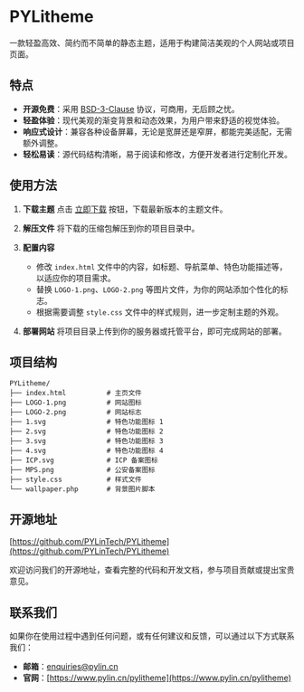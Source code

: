 # PYLitheme

一款轻盈高效、简约而不简单的静态主题，适用于构建简洁美观的个人网站或项目页面。

## 特点

- **开源免费**：采用 [BSD-3-Clause](https://opensource.org/license/BSD-3-clause) 协议，可商用，无后顾之忧。
- **轻盈体验**：现代美观的渐变背景和动态效果，为用户带来舒适的视觉体验。
- **响应式设计**：兼容各种设备屏幕，无论是宽屏还是窄屏，都能完美适配，无需额外调整。
- **轻松易读**：源代码结构清晰，易于阅读和修改，方便开发者进行定制化开发。

## 使用方法

1. **下载主题**
   点击 [立即下载](https://cdn.pylin.cn/files/PYLitheme/PYLitheme_Latest.zip) 按钮，下载最新版本的主题文件。

2. **解压文件**
   将下载的压缩包解压到你的项目目录中。

3. **配置内容**
   - 修改 `index.html` 文件中的内容，如标题、导航菜单、特色功能描述等，以适应你的项目需求。
   - 替换 `LOGO-1.png`、`LOGO-2.png` 等图片文件，为你的网站添加个性化的标志。
   - 根据需要调整 `style.css` 文件中的样式规则，进一步定制主题的外观。

4. **部署网站**
   将项目目录上传到你的服务器或托管平台，即可完成网站的部署。

## 项目结构

```
PYLitheme/
├── index.html          # 主页文件
├── LOGO-1.png          # 网站图标
├── LOGO-2.png          # 网站标志
├── 1.svg               # 特色功能图标 1
├── 2.svg               # 特色功能图标 2
├── 3.svg               # 特色功能图标 3
├── 4.svg               # 特色功能图标 4
├── ICP.svg             # ICP 备案图标
├── MPS.png             # 公安备案图标
├── style.css           # 样式文件
└── wallpaper.php       # 背景图片脚本
```

## 开源地址

[https://github.com/PYLinTech/PYLitheme](https://github.com/PYLinTech/PYLitheme)

欢迎访问我们的开源地址，查看完整的代码和开发文档，参与项目贡献或提出宝贵意见。

## 联系我们

如果你在使用过程中遇到任何问题，或有任何建议和反馈，可以通过以下方式联系我们：

- **邮箱**：[enquiries@pylin.cn](mailto:enquiries@pylin.cn)
- **官网**：[https://www.pylin.cn/pylitheme](https://www.pylin.cn/pylitheme)

